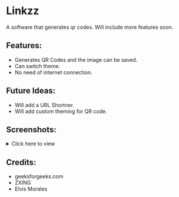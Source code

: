 # Linkzz
A software that generates qr codes. Will include more features soon.

## Features:
* Generates QR Codes and the image can be saved.
* Can switch theme.
* No need of internet connection.

## Future Ideas:
* Will add a URL Shortner.
* Will add custom theming for QR code.

## Screenshots:
<details>
  <summary>Click here to view</summary>
  <img src="https://github.com/DeadSOUL-Studios/Linkzz/assets/119154806/d6d0421e-062b-4297-ad83-e97703124abf" name="Screenshot (38)">
  <img src="https://github.com/DeadSOUL-Studios/Linkzz/assets/119154806/ce887732-efc5-4e3e-8749-c00fdc302114" name="Screenshot (39)">
  <img src="https://github.com/DeadSOUL-Studios/Linkzz/assets/119154806/fbe0a164-d209-48df-907c-128a1f2e52d2" name="Screenshot (41)">
  <img src="https://github.com/DeadSOUL-Studios/Linkzz/assets/119154806/1a1ff11d-0f6f-40e1-aeed-624821d187e9" name="Screenshot (42)">
  <img src="https://github.com/DeadSOUL-Studios/Linkzz/assets/119154806/7e21a373-6956-4772-8bde-49c3358c8db6" name="Screenshot (43)">
</details>

## Credits:
* geeksforgeeks.com
* ZXING
* Elvis Morales
